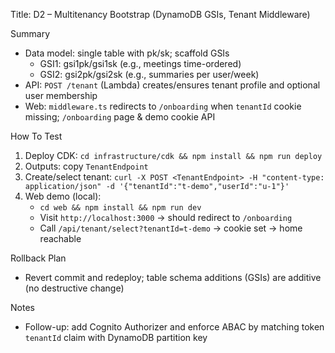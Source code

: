 Title: D2 – Multitenancy Bootstrap (DynamoDB GSIs, Tenant Middleware)

Summary
- Data model: single table with pk/sk; scaffold GSIs
  - GSI1: gsi1pk/gsi1sk (e.g., meetings time-ordered)
  - GSI2: gsi2pk/gsi2sk (e.g., summaries per user/week)
- API: `POST /tenant` (Lambda) creates/ensures tenant profile and optional user membership
- Web: `middleware.ts` redirects to `/onboarding` when `tenantId` cookie missing; `/onboarding` page & demo cookie API

How To Test
1) Deploy CDK: `cd infrastructure/cdk && npm install && npm run deploy`
2) Outputs: copy `TenantEndpoint`
3) Create/select tenant: `curl -X POST <TenantEndpoint> -H "content-type: application/json" -d '{"tenantId":"t-demo","userId":"u-1"}'`
4) Web demo (local):
   - `cd web && npm install && npm run dev`
   - Visit `http://localhost:3000` → should redirect to `/onboarding`
   - Call `/api/tenant/select?tenantId=t-demo` → cookie set → home reachable

Rollback Plan
- Revert commit and redeploy; table schema additions (GSIs) are additive (no destructive change)

Notes
- Follow-up: add Cognito Authorizer and enforce ABAC by matching token `tenantId` claim with DynamoDB partition key
